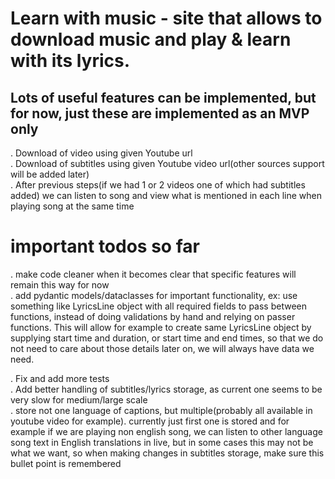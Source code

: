 # Learn with music - site that allows to download music and play & learn with its lyrics.

## Lots of useful features can be implemented, but for now, just these are implemented as an MVP only

. Download of video using given Youtube url  
. Download of subtitles using given Youtube video url(other sources support will be added later)  
. After previous steps(if we had 1 or 2 videos one of which had subtitles added) we can listen to song and view what is mentioned in each line when playing song at the same time

# important todos so far

. make code cleaner when it becomes clear that specific features will remain this way for now  
. add pydantic models/dataclasses for important functionality, ex: use something like LyricsLine object with all required fields to pass between functions, instead of doing validations by hand and relying on passer functions. This will allow for example to create same LyricsLine object by supplying start time and duration, or start time and end times, so that we do not need to care about those details later on, we will always have data we need.

. Fix and add more tests  
. Add better handling of subtitles/lyrics storage, as current one seems to be very slow for medium/large scale  
. store not one language of captions, but multiple(probably all available in youtube video for example). currently just first one is stored and for example if we are playing non english song, we can listen to other language song text in English translations in live, but in some cases this may not be what we want, so when making changes in subtitles storage, make sure this bullet point is remembered

